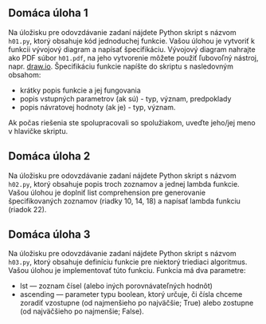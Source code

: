 ## Domáca úloha 1 <a name="h1"></a>

Na úložisku pre odovzdávanie zadaní nájdete Python skript s názvom `h01.py`, ktorý obsahuje kód jednoduchej funkcie. Vašou úlohou je vytvoriť k funkcii vývojový diagram a napísať špecifikáciu. Vývojový diagram nahrajte ako PDF súbor `h01.pdf`, na jeho vytvorenie môžete použiť ľubovoľný nástroj, napr. [draw.io](https://www.draw.io). Špecifikáciu funkcie napíšte do skriptu s nasledovným obsahom:

* krátky popis funkcie a jej fungovania
* popis vstupných parametrov (ak sú) - typ, význam, predpoklady
* popis návratovej hodnoty (ak je) - typ, význam.

Ak počas riešenia ste spolupracovali so spolužiakom, uveďte jeho/jej meno v hlavičke skriptu.

## Domáca úloha 2 <a name="h2"></a>

Na úložisku pre odovzdávanie zadaní nájdete Python skript s názvom `h02.py`, ktorý obsahuje popis troch zoznamov a jednej lambda funkcie. Vašou úlohou je doplniť list comprehension pre generovanie špecifikovaných zoznamov (riadky 10, 14, 18) a napísať lambda funkciu (riadok 22).

## Domáca úloha 3 <a name="h3"></a>

Na úložisku pre odovzdávanie zadaní nájdete Python skript s názvom `h03.py`, ktorý obsahuje definíciu funkcie pre niektorý triediaci algoritmus. Vašou úlohou je implementovať túto funkciu. Funkcia má dva parametre:

* lst — zoznam čísel (alebo iných porovnávateľných hodnôt)
* ascending — parameter typu boolean, ktorý určuje, či čísla chceme zoradiť vzostupne (od najmenšieho po najväčšie; True) alebo zostupne (od najväčšieho po najmenšie; False).